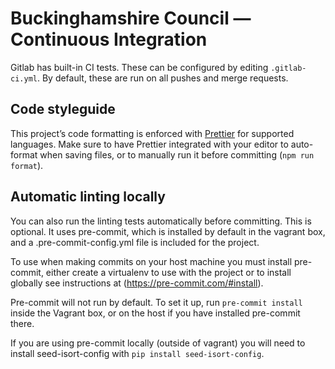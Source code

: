 # Buckinghamshire Council — Continuous Integration

Gitlab has built-in CI tests. These can be configured by editing `.gitlab-ci.yml`. By default, these are run on all pushes and merge requests.

## Code styleguide

This project’s code formatting is enforced with [Prettier](https://prettier.io/) for supported languages. Make sure to have Prettier integrated with your editor to auto-format when saving files, or to manually run it before committing (`npm run format`).

## Automatic linting locally

You can also run the linting tests automatically before committing. This is optional. It uses pre-commit, which is installed by default in the vagrant box, and a .pre-commit-config.yml file is included for the project.

To use when making commits on your host machine you must install pre-commit, either create a virtualenv to use with the project or to install globally see instructions at (https://pre-commit.com/#install).

Pre-commit will not run by default. To set it up, run `pre-commit install` inside the Vagrant box, or on the host if you have installed pre-commit there.

If you are using pre-commit locally (outside of vagrant) you will need to install seed-isort-config with `pip install seed-isort-config`.
